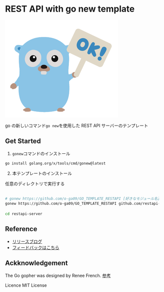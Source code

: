 # REST API with go new template

<img src="./docs/ok.png">

go の新しいコマンド`go new`を使用した REST API サーバーのテンプレート

## Get Started

1. `gonew`コマンドのインストール

```bash
go install golang.org/x/tools/cmd/gonew@latest
```

2. 本テンプレートのインストール

任意のディレクトリで実行する

```bash

# gonew https://github.com/o-ga09/GO_TEMPLATE_RESTAPI [好きなモジュール名]
gonew https://github.com/o-ga09/GO_TEMPLATE_RESTAPI github.com/restapi-server

cd restapi-server
```

## Reference

- [リリースブログ](https://go.dev/blog/gonew)
- [フィードバックはこちら](https://github.com/golang/go/discussions/61669)

## Ackknowledgement

The Go gopher was designed by Renee French. [参考](http://reneefrench.blogspot.com/)

Licence MIT License
